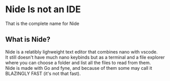 # Nide Is not an IDE  
That is the complete name for Nide
## What is Nide?  
Nide is a relatibly lighweight text editor that combines nano with vscode.  
It still doesn't have much nano keybinds but as a terminal and a file explorer where you can choose a folder and list all the files to read from them.  
Nide is made with Go and fyne, and because of them some may call it BLAZINGLY FAST (it's not that fast).  
